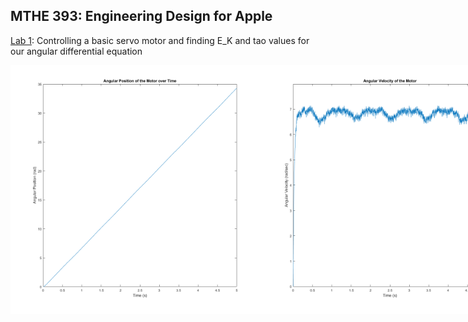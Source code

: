 ## MTHE 393: Engineering Design for Apple

[Lab 1](Lab1/): Controlling a basic servo motor and finding E_K and tao values for our angular differential equation

<div style="display: flex;">
  <img src="Lab1/lab1_group2/AngularPosition.png" alt="Angular Position Graph" width="400"/>
  <img src="Lab1/lab1_group2/AngularVelocityofMotor.png" alt="Angular Velocity Graph" width="400"/>
</div>
